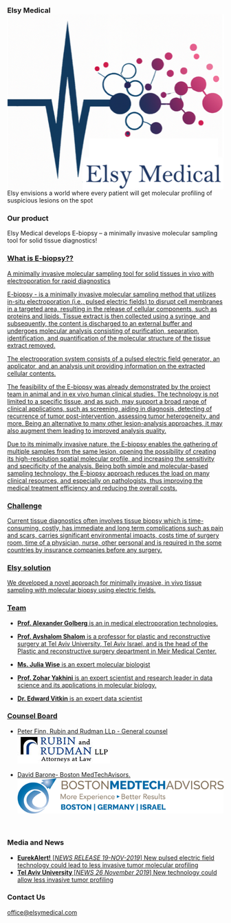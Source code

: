 ### Elsy Medical  <img src="./Logo_Elsy.png" align="right" />

Elsy envisions a world where every patient will get molecular profiling of suspicious lesions on the spot

### Our product

Elsy Medical develops E-biopsy – a minimally invasive molecular sampling tool for solid tissue diagnostics!

### <a href="https://youtu.be/mmqsOUK2Qko" > What is E-biopsy??

A minimally invasive molecular sampling tool for solid tissues in vivo with electroporation for rapid diagnostics

E-biopsy - is a minimally invasive molecular sampling method that utilizes in-situ electroporation (i.e., pulsed electric fields) to disrupt cell membranes in a targeted area, resulting in the release of cellular components, such as proteins and lipids. Tissue extract is then collected using a syringe, and subsequently, the content is discharged to an external buffer and undergoes molecular analysis consisting of purification, separation, identification, and quantification of the molecular structure of the tissue extract removed. 

The electroporation system consists of a pulsed electric field generator, an applicator, and an analysis unit providing information on the extracted cellular contents.

The feasibility of the E-biopsy was already demonstrated by the project team in animal and in ex vivo human clinical studies. The technology is not limited to a specific tissue, and as such, may support a broad range of clinical applications, such as screening, aiding in diagnosis, detecting of recurrence of tumor post-intervention, assessing tumor heterogeneity, and more. Being an alternative to many other lesion-analysis approaches, it may also augment them leading to improved analysis quality.

Due to its minimally invasive nature, the E-biopsy enables the gathering of multiple samples from the same lesion, opening the possibility of creating its high-resolution spatial molecular profile,  and increasing the sensitivity and specificity of the analysis. Being both simple and molecular-based sampling technology, the E-biopsy approach reduces the load on many clinical resources, and especially on pathologists, thus improving the medical treatment efficiency and reducing the overall costs. 








### Challenge

Current tissue diagnostics often  involves tissue biopsy which is time-consuming, costly, has immediate and long term complications such as pain and scars, carries significant environmental impacts, costs time of surgery room, time of a physician, nurse, other personal and is required in the some countries by insurance companies before any surgery.  

### Elsy solution 

We developed a novel approach for minimally invasive, in vivo  tissue sampling with molecular biopsy using electric fields. 

### Team

- <b>Prof. Alexander Golberg</b> is an in medical electroporation technologies. 

- <b>Prof. Avshalom Shalom</b> is a professor for plastic and reconstructive surgery at Tel Aviv University, Tel Aviv Israel, and is the head of the Plastic and reconstructive surgery department in Meir Medical Center. 

- <b>Ms. Julia Wise</b> is an expert molecular biologist 

- <b>Prof. Zohar Yakhini</b> is an expert scientist and research leader in data science and its applications in molecular biology.

- <b>Dr. Edward Vitkin</b> is an expert data scientist 

### Counsel Board

- <a href="https://www.rubinrudman.com/attorneys/peter-b-finn/" target="_blank" > Peter Finn, Rubin and Rudman LLp - General counsel 
 <br><img src="./RUBIN and RUDMAN.logo.jpg" /></a>

- <a href="http://www.bmtadvisors.com/" target="_blank" > David Barone- Boston MedTechAvisors. 
<img src="./BostonMedtechAdvisors.logo.png" /></a>

<br>

### Media and News
- <a href="https://www.eurekalert.org/news-releases/909858" target="_blank" ><b>EurekAlert!</b> [<i>NEWS RELEASE 19-NOV-2019</i>] 
New pulsed electric field technology could lead to less invasive tumor molecular profiling</a>
- <a href="https://english.tau.ac.il/news/biopsy_tumor" target="_blank" ><b>Tel Aviv University </b> [<i>NEWS 26 November 2019</i>] 
New technology could allow less invasive tumor profiling</a>

### Contact Us

<a data-auto-recognition="true" href="mailto:office@elsymedical.com">office@elsymedical.com</a>

